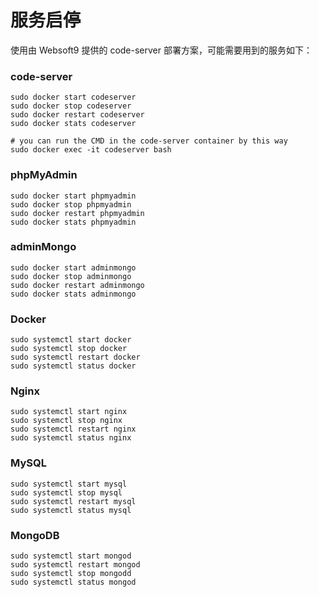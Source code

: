 # 服务启停

使用由 Websoft9 提供的 code-server 部署方案，可能需要用到的服务如下：

### code-server

```shell
sudo docker start codeserver
sudo docker stop codeserver
sudo docker restart codeserver
sudo docker stats codeserver

# you can run the CMD in the code-server container by this way
sudo docker exec -it codeserver bash
```

### phpMyAdmin

```shell
sudo docker start phpmyadmin
sudo docker stop phpmyadmin
sudo docker restart phpmyadmin
sudo docker stats phpmyadmin
```

### adminMongo

```shell
sudo docker start adminmongo
sudo docker stop adminmongo
sudo docker restart adminmongo
sudo docker stats adminmongo
```

### Docker

```shell
sudo systemctl start docker
sudo systemctl stop docker
sudo systemctl restart docker
sudo systemctl status docker
```

### Nginx

```shell
sudo systemctl start nginx
sudo systemctl stop nginx
sudo systemctl restart nginx
sudo systemctl status nginx
```

### MySQL

```shell
sudo systemctl start mysql
sudo systemctl stop mysql
sudo systemctl restart mysql
sudo systemctl status mysql
```

### MongoDB

```shell
sudo systemctl start mongod
sudo systemctl restart mongod
sudo systemctl stop mongodd
sudo systemctl status mongod
```